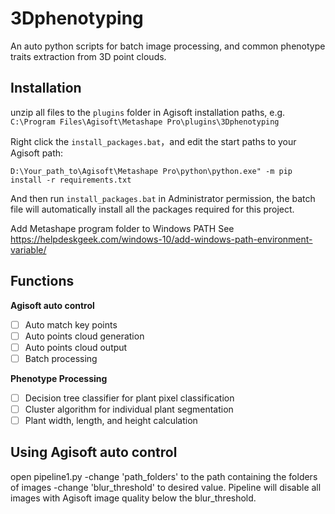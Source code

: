 # 3Dphenotyping

An auto python scripts for batch image processing, and common phenotype traits extraction from 3D point clouds.

## Installation

unzip all files to the `plugins` folder in Agisoft installation paths, e.g. `C:\Program Files\Agisoft\Metashape Pro\plugins\3Dphenotyping`

Right click the `install_packages.bat`，and edit the start paths to your Agisoft path:

`D:\Your_path_to\Agisoft\Metashape Pro\python\python.exe" -m pip install -r requirements.txt`

And then run `install_packages.bat` in Administrator permission, the batch file will automatically install all the packages required for this project.

Add Metashape program folder to Windows PATH
See https://helpdeskgeek.com/windows-10/add-windows-path-environment-variable/

## Functions

**Agisoft auto control**

* [ ] Auto match key points
* [ ] Auto points cloud generation
* [ ] Auto points cloud output
* [ ] Batch processing

**Phenotype Processing**

* [ ] Decision tree classifier for plant pixel classification
* [ ] Cluster algorithm for individual plant segmentation
* [ ] Plant width, length, and height calculation

## Using Agisoft auto control

open pipeline1.py
-change 'path_folders' to the path containing the folders of images
-change 'blur_threshold' to desired value. Pipeline will disable all images with Agisoft image quality below the blur_threshold.
